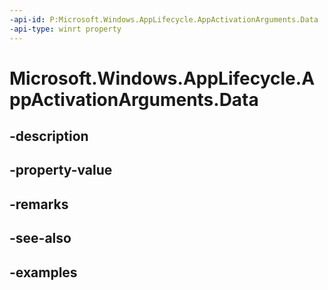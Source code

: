 ```yaml
---
-api-id: P:Microsoft.Windows.AppLifecycle.AppActivationArguments.Data
-api-type: winrt property
---
```


# Microsoft.Windows.AppLifecycle.AppActivationArguments.Data

<!--
public object Data { get; }
-->


## -description

## -property-value

## -remarks

## -see-also

## -examples


